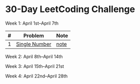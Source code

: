 # 30-Day LeetCoding Challenge

Week 1: April 1st–April 7th

| # | Problem | Note |
|:---:|---|---|
| 1 | [Single Number](https://leetcode.com/explore/other/card/30-day-leetcoding-challenge/528/week-1/3283/) | [note](single_number.md) |

Week 2: April 8th–April 14th

Week 3: April 15th–April 21st

Week 4: April 22nd–April 28th
